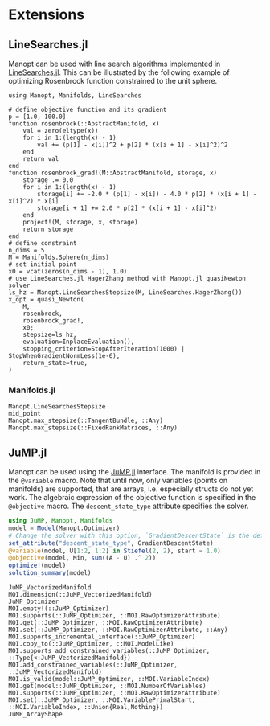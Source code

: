 # Extensions

## LineSearches.jl

Manopt can be used with line search algorithms implemented in [LineSearches.jl](https://github.com/JuliaNLSolvers/LineSearches.jl).
This can be illustrated by the following example of optimizing Rosenbrock function constrained to the unit sphere.

```@example
using Manopt, Manifolds, LineSearches

# define objective function and its gradient
p = [1.0, 100.0]
function rosenbrock(::AbstractManifold, x)
    val = zero(eltype(x))
    for i in 1:(length(x) - 1)
        val += (p[1] - x[i])^2 + p[2] * (x[i + 1] - x[i]^2)^2
    end
    return val
end
function rosenbrock_grad!(M::AbstractManifold, storage, x)
    storage .= 0.0
    for i in 1:(length(x) - 1)
        storage[i] += -2.0 * (p[1] - x[i]) - 4.0 * p[2] * (x[i + 1] - x[i]^2) * x[i]
        storage[i + 1] += 2.0 * p[2] * (x[i + 1] - x[i]^2)
    end
    project!(M, storage, x, storage)
    return storage
end
# define constraint
n_dims = 5
M = Manifolds.Sphere(n_dims)
# set initial point
x0 = vcat(zeros(n_dims - 1), 1.0)
# use LineSearches.jl HagerZhang method with Manopt.jl quasiNewton solver
ls_hz = Manopt.LineSearchesStepsize(M, LineSearches.HagerZhang())
x_opt = quasi_Newton(
    M,
    rosenbrock,
    rosenbrock_grad!,
    x0;
    stepsize=ls_hz,
    evaluation=InplaceEvaluation(),
    stopping_criterion=StopAfterIteration(1000) | StopWhenGradientNormLess(1e-6),
    return_state=true,
)
```

### Manifolds.jl

```@docs
Manopt.LineSearchesStepsize
mid_point
Manopt.max_stepsize(::TangentBundle, ::Any)
Manopt.max_stepsize(::FixedRankMatrices, ::Any)
```

## JuMP.jl

Manopt can be used using the [JuMP.jl](https://github.com/jump-dev/JuMP.jl) interface.
The manifold is provided in the `@variable` macro. Note that until now, only variables (points on manifolds) are supported, that are arrays, i.e. especially structs do not yet work.
The algebraic expression of the objective function is specified in the `@objective` macro.
The `descent_state_type` attribute specifies the solver.

```julia
using JuMP, Manopt, Manifolds
model = Model(Manopt.Optimizer)
# Change the solver with this option, `GradientDescentState` is the default
set_attribute("descent_state_type", GradientDescentState)
@variable(model, U[1:2, 1:2] in Stiefel(2, 2), start = 1.0)
@objective(model, Min, sum((A - U) .^ 2))
optimize!(model)
solution_summary(model)
```

```@docs
JuMP_VectorizedManifold
MOI.dimension(::JuMP_VectorizedManifold)
JuMP_Optimizer
MOI.empty!(::JuMP_Optimizer)
MOI.supports(::JuMP_Optimizer, ::MOI.RawOptimizerAttribute)
MOI.get(::JuMP_Optimizer, ::MOI.RawOptimizerAttribute)
MOI.set(::JuMP_Optimizer, ::MOI.RawOptimizerAttribute, ::Any)
MOI.supports_incremental_interface(::JuMP_Optimizer)
MOI.copy_to(::JuMP_Optimizer, ::MOI.ModelLike)
MOI.supports_add_constrained_variables(::JuMP_Optimizer, ::Type{<:JuMP_VectorizedManifold})
MOI.add_constrained_variables(::JuMP_Optimizer, ::JuMP_VectorizedManifold)
MOI.is_valid(model::JuMP_Optimizer, ::MOI.VariableIndex)
MOI.get(model::JuMP_Optimizer, ::MOI.NumberOfVariables)
MOI.supports(::JuMP_Optimizer, ::MOI.RawOptimizerAttribute)
MOI.set(::JuMP_Optimizer, ::MOI.VariablePrimalStart, ::MOI.VariableIndex, ::Union{Real,Nothing})
JuMP_ArrayShape
```
